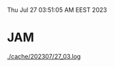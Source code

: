 Thu Jul 27 03:51:05 AM EEST 2023
# JAM
<a href='./cache/202307/27_03.log'>./cache/202307/27_03.log</a>
